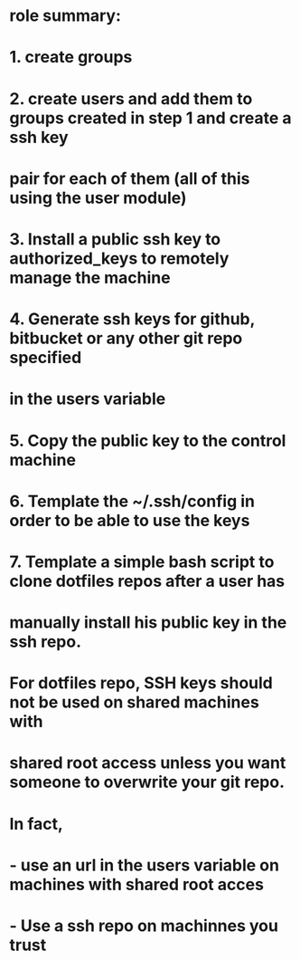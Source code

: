 
# role summary:
# 1. create groups
# 2. create users and add them to groups created in step 1 and create a ssh key
# pair for each of them (all of this using the user module)
# 3. Install a public ssh key to authorized_keys to remotely manage the machine
# 4. Generate ssh keys for github, bitbucket or any other git repo specified
  # in the users variable
# 5. Copy the public key to the control machine
# 6. Template the ~/.ssh/config in order to be able to use the keys
# 7. Template a simple bash script to clone dotfiles repos after a user has
#    manually install his public key in the ssh repo.

#    For dotfiles repo, SSH keys should not be used on shared machines with
#    shared root access unless you want someone to overwrite your git repo.
#    In fact,
#      - use an url in the users variable on machines with shared root acces
#      - Use a ssh repo on machinnes you trust

